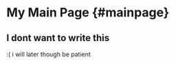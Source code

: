 My Main Page                         {#mainpage}
============

## I dont want to write this
:(
i will later though
be patient